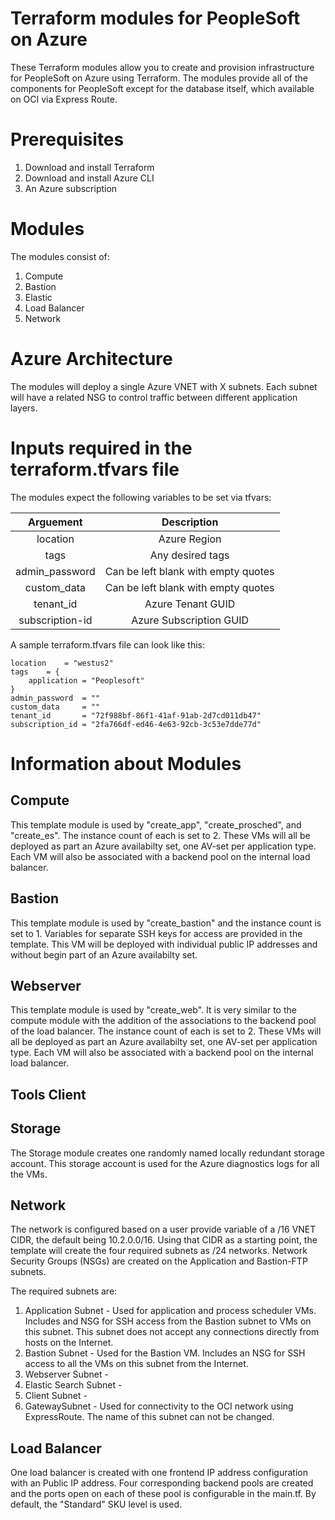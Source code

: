 # Terraform modules for PeopleSoft on Azure
These Terraform modules allow you to create and provision infrastructure for PeopleSoft on Azure using Terraform. The modules provide all of the components for PeopleSoft except for the database itself, which available on OCI via Express Route. 

# Prerequisites

1. Download and install Terraform
2. Download and install Azure CLI
3. An Azure subscription

# Modules
The modules consist of:

1. Compute
2. Bastion
3. Elastic
4. Load Balancer
5. Network


# Azure Architecture 
The modules will deploy a single Azure VNET with X subnets. Each subnet will have a related NSG to control traffic between different application layers.  

# Inputs required in the terraform.tfvars file
The modules expect the following variables to be set via tfvars:

| Arguement      | Description   | 
| :------------: | :----------: | 
| location | Azure Region  | 
| tags | Any desired tags |
| admin_password | Can be left blank with empty quotes |
| custom_data | Can be left blank with empty quotes |
| tenant_id | Azure Tenant GUID |
| subscription-id | Azure Subscription GUID |

A sample terraform.tfvars file can look like this:

```
location    = "westus2"
tags    = {
    application = "Peoplesoft"
}
admin_password  = ""
custom_data     = ""
tenant_id       = "72f988bf-86f1-41af-91ab-2d7cd011db47"
subscription_id = "2fa766df-ed46-4e63-92cb-3c53e7dde77d"
```

# Information about Modules

## Compute 
This template module is used by "create_app", "create_prosched", and "create_es". The instance count of each is set to 2.  These VMs will all be deployed as part an Azure availabilty set, one AV-set per application type. Each VM will also be associated with a backend pool on the internal load balancer.

## Bastion
This template module is used by "create_bastion" and the instance count is set to 1. Variables for separate SSH keys for access are provided in the template. This VM will be deployed with individual public IP addresses and without begin part of an Azure availabilty set.

## Webserver
This template module is used by "create_web". It is very similar to the compute module with the addition of the associations to the backend pool of the load balancer. The instance count of each is set to 2.  These VMs will all be deployed as part an Azure availabilty set, one AV-set per application type. Each VM will also be associated with a backend pool on the internal load balancer.

## Tools Client


## Storage
The Storage module creates one randomly named locally redundant storage account. This storage account is used for the Azure diagnostics logs for all the VMs. 

## Network
The network is configured based on a user provide variable of a /16 VNET CIDR, the default being 10.2.0.0/16. Using that CIDR as a starting point, the template will create the four required subnets as /24 networks. Network Security Groups (NSGs) are created on the Application and Bastion-FTP subnets. 

The required subnets are:

1. Application Subnet - Used for application and process scheduler VMs. Includes and NSG for SSH access from the Bastion subnet to VMs on this subnet. This subnet does not accept any connections directly from hosts on the Internet.
1. Bastion Subnet - Used for the Bastion VM. Includes an NSG for SSH access to all the VMs on this subnet from the Internet.
1. Webserver Subnet -
1. Elastic Search Subnet -
1. Client Subnet -
1. GatewaySubnet - Used for connectivity to the OCI network using ExpressRoute. The name of this subnet can not be changed.

## Load Balancer
One load balancer is created with one frontend IP address configuration with an Public IP address. Four corresponding backend pools are created and the ports open on each of these pool is configurable in the main.tf.  By default, the "Standard" SKU level is used. 





